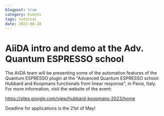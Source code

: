 ```yaml
---
blogpost: true
category: Events
tags: tutorial
date: 2023-08-28
---
```


# AiiDA intro and demo at the Adv. Quantum ESPRESSO school

The AiiDA team will be presenting some of the automation features of the Quantum ESPRESSO plugin at the "Advanced Quantum ESPRESSO school: Hubbard and Koopmans functionals from linear response", in Pavia, Italy.
For more information, visit the website of the event:

https://sites.google.com/view/hubbard-koopmans-2023/home

Deadline for applications is the 21st of May!
